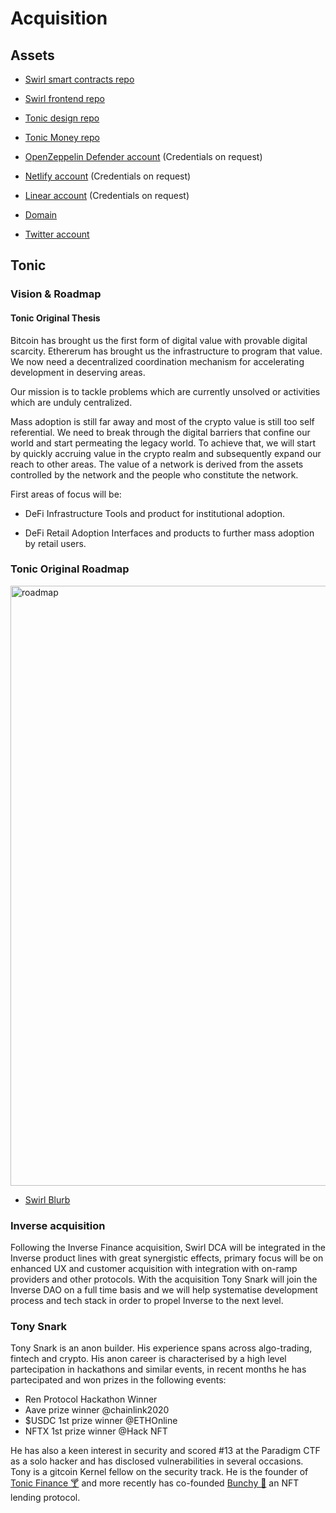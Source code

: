 # Acquisition

## Assets

- [Swirl smart contracts repo](https://github.com/tonic-finance/swirl-protocol)

- [Swirl frontend repo](https://github.com/tonic-finance/dca-frontend)

- [Tonic design repo](https://github.com/tonic-finance/design)

- [Tonic Money repo](https://github.com/tonic-finance/tonic)

- [OpenZeppelin Defender account](https://defender.openzeppelin.com/) (Credentials on request)

- [Netlify account](https://www.netlify.com/) (Credentials on request)

- [Linear account](https://linear.app/) (Credentials on request)

- [Domain](https://tonic.finance/)

- [Twitter account](https://twitter.com/tonic_finance)


## Tonic 

### Vision & Roadmap

#### Tonic Original Thesis
Bitcoin has brought us the first form of digital value with provable digital scarcity. Ethererum has brought us the infrastructure to program that value. 
We now need a decentralized coordination mechanism for accelerating development in deserving areas. 

Our mission is to tackle problems which are currently unsolved or activities which are unduly centralized.

Mass adoption is still far away and most of the crypto value is still too self referential. We need to break through the digital barriers that confine our world and start permeating the legacy world.
To achieve that, we will start by quickly accruing value in the crypto realm and subsequently expand our reach to other areas.
The value of a network is derived from the assets controlled by the network and the people who constitute the network.


First areas of focus will be:

- DeFi Infrastructure
Tools and product for institutional adoption. 

- DeFi Retail Adoption
Interfaces and products to further mass adoption by retail users.

### Tonic Original Roadmap
<img width="960" alt="roadmap" src="https://user-images.githubusercontent.com/65851681/113489734-b4eb9580-94bd-11eb-8113-7289264a29ac.png">

- [Swirl Blurb](https://github.com/tonic-finance/swirl-protocol/blob/master/README.md)

### Inverse acquisition
Following the Inverse Finance acquisition, Swirl DCA will be integrated in the Inverse product lines with great synergistic effects, primary focus will be on enhanced UX and customer acquisition with integration with on-ramp providers and other protocols. With the acquisition Tony Snark will join the Inverse DAO on a full time basis and we will help systematise development process and tech stack in order to propel Inverse to the next level. 

### Tony Snark

Tony Snark is an anon builder. His experience spans across algo-trading, fintech and crypto.
His anon career is characterised by a high level partecipation in hackathons and similar events, in recent months he has partecipated and won prizes in the following events:

- Ren Protocol Hackathon Winner 
- Aave prize winner @chainlink2020
- $USDC 1st prize winner @ETHOnline
- NFTX 1st prize winner @Hack NFT

He has also a keen interest in security and scored #13 at the Paradigm CTF as a solo hacker and has disclosed vulnerabilities in several occasions.
Tony is a gitcoin Kernel fellow on the security track.
He is the founder of [Tonic Finance 🍸](https://twitter.com/tonic_finance) and more recently has co-founded [Bunchy 💐](https://twitter.com/bunchyprotocol) an NFT lending protocol.





